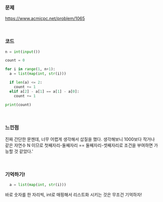 ### 문제

https://www.acmicpc.net/problem/1065

<br>


### 코드

```python
n = int(input())

count = 0

for i in range(1, n+1):
  a = list(map(int, str(i)))

  if len(a) <= 2:
    count += 1
  elif a[2] - a[1] == a[1] - a[0]:
    count += 1
      
print(count)
```


<br>

### 느낀점
진짜 간단한 문젠데, 너무 어렵게 생각해서 삽질을 했다.
생각해보니 1000보다 작거나 같은 자연수 N 이므로 첫째자리-둘째자리 == 둘째자리-셋째자리로 조건을 부여하면 가능할 것 같았다.'

<br>

### 기억하기!
```python
  a = list(map(int, str(i)))
```
바로 숫자를 한 자리씩, int로 매핑해서 리스트화 시키는 것은 무조건 기억하자!

